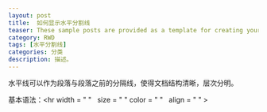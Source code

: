 ```yaml
---
layout: post
title:  如何显示水平分割线
teaser: These sample posts are provided as a template for creating your own content.
category: RWD
tags: [水平分割线]
categories: 分类
description: 描述。
---
```


水平线可以作为段落与段落之前的分隔线，使得文档结构清晰，层次分明。

基本语法：<hr width = " "   size = " "  color = " "   align = " " >
